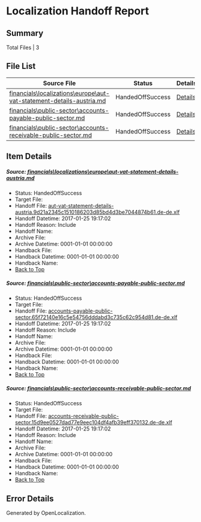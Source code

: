 # <a name='report-top'></a> Localization Handoff Report

## Summary
 Total Files | 3

## File List
 Source File | Status | Details 
 ----------- | ------ | ------- 
 [financials\localizations\europe\aut-vat-statement-details-austria.md](https://github.com/OpenLocalizationTestOrg/AX-Docs-Sandbox/blob/2cec2960765fd6fa967b95165e794d4e06ec3e26/financials/localizations/europe/aut-vat-statement-details-austria.md) | HandedOffSuccess | [Details](#1d346ffe08222d400a19b449892ee36e4379ad062832)
 [financials\public-sector\accounts-payable-public-sector.md](https://github.com/OpenLocalizationTestOrg/AX-Docs-Sandbox/blob/2cec2960765fd6fa967b95165e794d4e06ec3e26/financials/public-sector/accounts-payable-public-sector.md) | HandedOffSuccess | [Details](#9ceb3a9cdd94fb64a3fb540838782c5a56d199272971)
 [financials\public-sector\accounts-receivable-public-sector.md](https://github.com/OpenLocalizationTestOrg/AX-Docs-Sandbox/blob/2cec2960765fd6fa967b95165e794d4e06ec3e26/financials/public-sector/accounts-receivable-public-sector.md) | HandedOffSuccess | [Details](#d0de8de9da7e31f4c183afaf9bcbf242c353dc252972)

## Item Details
##### <a name='1d346ffe08222d400a19b449892ee36e4379ad062832'></a> Source: [financials\localizations\europe\aut-vat-statement-details-austria.md](https://github.com/OpenLocalizationTestOrg/AX-Docs-Sandbox/blob/2cec2960765fd6fa967b95165e794d4e06ec3e26/financials/localizations/europe/aut-vat-statement-details-austria.md)
* Status: HandedOffSuccess
* Target File: 
* Handoff File: [aut-vat-statement-details-austria.9d21a2345c1510186203d85bd4d3be7044874b61.de-de.xlf](https://github.com/OpenLocalizationTestOrg/AX-Docs-Sandbox.handoff/blob/0a25877de5732a4dc2613c1844ae949d65bb20b2/ol-handoff/OpenLocalizationTestOrg/AX-Docs-Sandbox.de-de/master/basic/aut-vat-statement-details-austria.9d21a2345c1510186203d85bd4d3be7044874b61.de-de.xlf)
* Handoff Datetime: 2017-01-25 19:17:02
* Handoff Reason: Include
* Handoff Name: 
* Archive File: 
* Archive Datetime: 0001-01-01 00:00:00
* Handback File: 
* Handback Datetime: 0001-01-01 00:00:00
* Handback Name: 
* [Back to Top](#report-top)

##### <a name='9ceb3a9cdd94fb64a3fb540838782c5a56d199272971'></a> Source: [financials\public-sector\accounts-payable-public-sector.md](https://github.com/OpenLocalizationTestOrg/AX-Docs-Sandbox/blob/2cec2960765fd6fa967b95165e794d4e06ec3e26/financials/public-sector/accounts-payable-public-sector.md)
* Status: HandedOffSuccess
* Target File: 
* Handoff File: [accounts-payable-public-sector.65f72140e16c5e54756dddabd3c735c62c954d81.de-de.xlf](https://github.com/OpenLocalizationTestOrg/AX-Docs-Sandbox.handoff/blob/0a25877de5732a4dc2613c1844ae949d65bb20b2/ol-handoff/OpenLocalizationTestOrg/AX-Docs-Sandbox.de-de/master/basic/accounts-payable-public-sector.65f72140e16c5e54756dddabd3c735c62c954d81.de-de.xlf)
* Handoff Datetime: 2017-01-25 19:17:02
* Handoff Reason: Include
* Handoff Name: 
* Archive File: 
* Archive Datetime: 0001-01-01 00:00:00
* Handback File: 
* Handback Datetime: 0001-01-01 00:00:00
* Handback Name: 
* [Back to Top](#report-top)

##### <a name='d0de8de9da7e31f4c183afaf9bcbf242c353dc252972'></a> Source: [financials\public-sector\accounts-receivable-public-sector.md](https://github.com/OpenLocalizationTestOrg/AX-Docs-Sandbox/blob/2cec2960765fd6fa967b95165e794d4e06ec3e26/financials/public-sector/accounts-receivable-public-sector.md)
* Status: HandedOffSuccess
* Target File: 
* Handoff File: [accounts-receivable-public-sector.15d9ee0527dad77e9eec104df4afb39eff370132.de-de.xlf](https://github.com/OpenLocalizationTestOrg/AX-Docs-Sandbox.handoff/blob/0a25877de5732a4dc2613c1844ae949d65bb20b2/ol-handoff/OpenLocalizationTestOrg/AX-Docs-Sandbox.de-de/master/basic/accounts-receivable-public-sector.15d9ee0527dad77e9eec104df4afb39eff370132.de-de.xlf)
* Handoff Datetime: 2017-01-25 19:17:02
* Handoff Reason: Include
* Handoff Name: 
* Archive File: 
* Archive Datetime: 0001-01-01 00:00:00
* Handback File: 
* Handback Datetime: 0001-01-01 00:00:00
* Handback Name: 
* [Back to Top](#report-top)


## Error Details

Generated by OpenLocalization.

